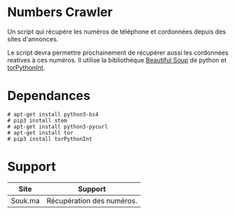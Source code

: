 # Numbers Crawler

Un script qui récupére les numéros de téléphone et cordonnées depuis des sites d'annonces.

Le script devra permettre prochainement de récupérer aussi les cordonnées reatives à ces numéros.
Il utilise la bibliothéque [Beautiful Soup](https://www.crummy.com/software/BeautifulSoup/bs4/doc/) de python et [torPythonInt](https://github.com/ukarroum/tor-python-interface).

# Dependances

``` 
# apt-get install python3-bs4
# pip3 install stem
# apt-get install python3-pycurl
# apt-get install tor
# pip3 install torPythonInt
```


# Support

Site | Support
---- | -------------
Souk.ma | Récupération des numéros.
